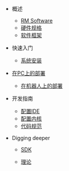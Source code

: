 
* 概述
  * [RM Software](rm_software.md)
  * [硬件规格](hardware_specifications.md)
  * [软件框架](software_framework.md)
  
* 快速入门
  
  * [系统安装](quick_start/installation.md)
* [在PC上的部署](quick_start/deploy_pc.md)
  * [在机器人上的部署](quick_start/deploy_robot.md)
  
* 开发指南
  * [配置IDE](dev_guide/ide_config.md)
  * [配置内核](dev_guide/rt_kernel.md)
  * [代码规范](dev_guide/code_style)
  
* Digging deeper
  
  * [SDK](digging_deeper/sdk_docs/architecture.md)
  
  * [理论](digging_deeper/theory/theory_lover.md)
  
    
  
